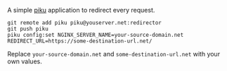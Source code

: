A simple [piku](https://github.com/rcarmo/piku) application to redirect every request.

```
git remote add piku piku@youserver.net:redirector
git push piku
piku config:set NGINX_SERVER_NAME=your-source-domain.net REDIRECT_URL=https://some-destination-url.net/
```

Replace `your-source-domain.net` and `some-destination-url.net` with your own values.
